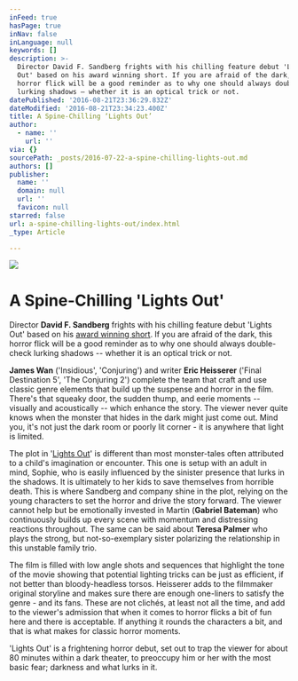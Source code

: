 ```yaml
---
inFeed: true
hasPage: true
inNav: false
inLanguage: null
keywords: []
description: >-
  Director David F. Sandberg frights with his chilling feature debut 'Lights
  Out' based on his award winning short. If you are afraid of the dark, this
  horror flick will be a good reminder as to why one should always double-check
  lurking shadows – whether it is an optical trick or not.
datePublished: '2016-08-21T23:36:29.832Z'
dateModified: '2016-08-21T23:34:23.400Z'
title: A Spine-Chilling ‘Lights Out’
author:
  - name: ''
    url: ''
via: {}
sourcePath: _posts/2016-07-22-a-spine-chilling-lights-out.md
authors: []
publisher:
  name: ''
  domain: null
  url: ''
  favicon: null
starred: false
url: a-spine-chilling-lights-out/index.html
_type: Article

---
```

![](https://the-grid-user-content.s3-us-west-2.amazonaws.com/919eb975-48b7-45ca-9847-d584f61b9d38.jpg)

# A Spine-Chilling 'Lights Out'

Director **David F. Sandberg** frights with his chilling feature debut 'Lights Out' based on his [award winning short][0]. If you are afraid of the dark, this horror flick will be a good reminder as to why one should always double-check lurking shadows -- whether it is an optical trick or not.

**James Wan** ('Insidious', 'Conjuring') and writer **Eric Heisserer** ('Final Destination 5', 'The Conjuring 2') complete the team that craft and use classic genre elements that build up the suspense and horror in the film. There's that squeaky door, the sudden thump, and eerie moments -- visually and acoustically -- which enhance the story. The viewer never quite knows when the monster that hides in the dark might just come out. Mind you, it's not just the dark room or poorly lit corner - it is anywhere that light is limited.

The plot in '[Lights Out][1]' is different than most monster-tales often attributed to a child's imagination or encounter. This one is setup with an adult in mind, Sophie, who is easily influenced by the sinister presence that lurks in the shadows. It is ultimately to her kids to save themselves from horrible death. This is where Sandberg and company shine in the plot, relying on the young characters to set the horror and drive the story forward. The viewer cannot help but be emotionally invested in Martin (**Gabriel Bateman**) who continuously builds up every scene with momentum and distressing reactions throughout. The same can be said about **Teresa Palmer** who plays the strong, but not-so-exemplary sister polarizing the relationship in this unstable family trio.

The film is filled with low angle shots and sequences that highlight the tone of the movie showing that potential lighting tricks can be just as efficient, if not better than bloody-headless torsos. Heisserer adds to the filmmaker original storyline and makes sure there are enough one-liners to satisfy the genre - and its fans. These are not clichés, at least not all the time, and add to the viewer's admission that when it comes to horror flicks a bit of fun here and there is acceptable. If anything it rounds the characters a bit, and that is what makes for classic horror moments.

'Lights Out' is a frightening horror debut, set out to trap the viewer for about 80 minutes within a dark theater, to preoccupy him or her with the most basic fear; darkness and what lurks in it.

[0]: https://vimeo.com/82920243
[1]: www.lightsoutmovie.com/